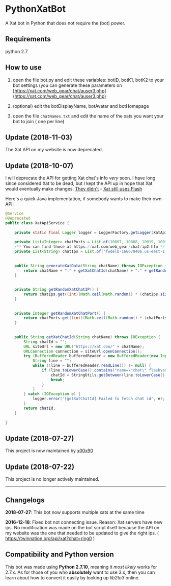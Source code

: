 # PythonXatBot

A Xat bot in Python that does not require the (bot) power.

## Requirements
python 2.7

## How to use

1. open the file bot.py and edit these variables: botID, botK1, botK2 to your bot settings (you can generate these parameters on [https://xat.com/web_gear/chat/auser3.php](https://xat.com/web_gear/chat/auser3.php)

2. (optional) edit the botDisplayName, botAvatar and botHomepage

3. open the file ```chatNames.txt``` and edit the name of the xats you want your bot to join ( one per line)

## Update (2018-11-03)

The Xat API on my website is now deprecated.


## Update (2018-10-07)

I will deprecate the API for getting Xat chat's info _very_ soon. I have long since considered Xat to be dead, but I kept the API up in hope that Xat would eventually make changes. [They didn't](https://trends.google.com/trends/explore?date=today%205-y&q=Xat,Discord) - [Xat still uses Flash](https://trends.google.com/trends/explore?date=all&geo=US&q=Adobe%20Flash)


Here's a quick Java implementation, if somebody wants to make their own API:

```java
@Service
@Deprecated
public class XatApiService {
	
	private static final Logger logger = LoggerFactory.getLogger(XatApiService.class);
	
	private List<Integer> chatPorts = List.of(10007, 10008, 10019, 10038);
	/** You can find those at https://xat.com/web_gear/chat/ip2.htm */
	private List<String> chatIps = List.of("fwdelb-166679406.us-east-1.elb.amazonaws.com", "fwdelb2-1789343474.us-east-1.elb.amazonaws.com");
	
	
	public String generateXatData(String chatName) throws IOException {
		return chatName + ":" + getXatChatId(chatName) + ":" + getRandomXatChatIP() + ":" + getRandomXatChatPort();
	}
	
	
	private String getRandomXatChatIP() {
		return chatIps.get((int)(Math.ceil(Math.random() * (chatIps.size())))-1);
	}
	
	
	private Integer getRandomXatChatPort() {
		return chatPorts.get((int)(Math.ceil(Math.random() * (chatPorts.size())))-1);
	}
	
	
	public String getXatChatId(String chatName) throws IOException {
		String chatId = "";
		URL siteUrl = new URL("https://xat.com/" + chatName);
		URLConnection connection = siteUrl.openConnection();
		try (BufferedReader bufferedReader = new BufferedReader(new InputStreamReader(connection.getInputStream()))) {
			String line = "";
			while ((line = bufferedReader.readLine()) != null) {
				if (line.toLowerCase().contains("name=\"chat\" flashvars=\"id=")) {
					chatId = StringUtils.getBetween(line.toLowerCase(), "id=", "&");
					break;
				}
			}
		} catch (IOException e) {
			logger.error("[getXatChatId] Failed to fetch chat id", e);
		}
		return chatId;
	}
	
}
```

## Update (2018-07-27)

This project is now maintained by [x00x90](https://github.com/x00x90)

## Update (2018-07-22)

This project is no longer actively maintained.

-------------------------

## Changelogs

**2018-07-27**: This bot now supports multiple xats at the same time

**2016-12-18**: Fixed bot not connecting issue. Reason: Xat servers have new ips. No modification was made on the bot script itself because the API on my website was the one that needed to be updated to give the right ips. ( https://twinnation.org/api/xat?chat=ring0 )


## Compatibility and Python version

This bot was made using **Python 2.7.10**, meaning it *most likely* works for 2.7.x. As for those of you who **absolutely** want to use 3.x, then you can learn about how to convert it easily by looking up *lib2to3* online.
